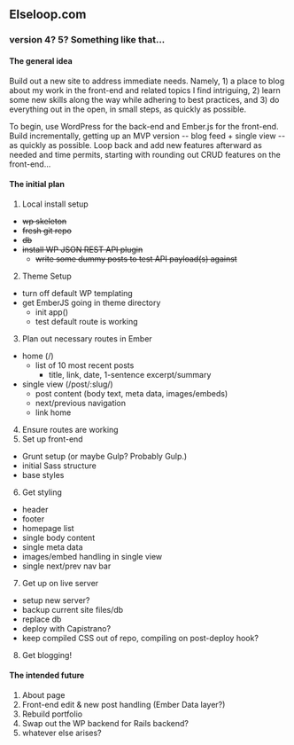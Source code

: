 ## Elseloop.com
### version 4? 5? Something like that...

#### The general idea
Build out a new site to address immediate needs. Namely, 1) a place to blog about my work in the front-end and related topics I find intriguing, 2) learn some new skills along the way while adhering to best practices, and 3) do everything out in the open, in small steps, as quickly as possible.

To begin, use WordPress for the back-end and Ember.js for the front-end. Build incrementally, getting up an MVP version -- blog feed + single view -- as quickly as possible. Loop back and add new features afterward as needed and time permits, starting with rounding out CRUD features on the front-end...

#### The initial plan
1. Local install setup
  * ~~wp skeleton~~
  * ~~fresh git repo~~
  * ~~db~~
  * ~~install WP JSON REST API plugin~~
    * ~~write some dummy posts to test API payload(s) against~~
2. Theme Setup
  * turn off default WP templating
  * get EmberJS going in theme directory
    * init app()
    * test default route is working
3. Plan out necessary routes in Ember
  * home (/)
    * list of 10 most recent posts
      * title, link, date, 1-sentence excerpt/summary
  * single view (/post/:slug/)
    * post content (body text, meta data, images/embeds)
    * next/previous navigation
    * link home
4. Ensure routes are working
5. Set up front-end
  * Grunt setup (or maybe Gulp? Probably Gulp.)
  * initial Sass structure
  * base styles
6. Get styling
  * header
  * footer
  * homepage list
  * single body content
  * single meta data
  * images/embed handling in single view
  * single next/prev nav bar
7. Get up on live server
  * setup new server?
  * backup current site files/db
  * replace db
  * deploy with Capistrano?
  * keep compiled CSS out of repo, compiling on post-deploy hook?
8. Get blogging!

#### The intended future
1. About page
2. Front-end edit & new post handling (Ember Data layer?)
3. Rebuild portfolio
4. Swap out the WP backend for Rails backend?
5. whatever else arises?